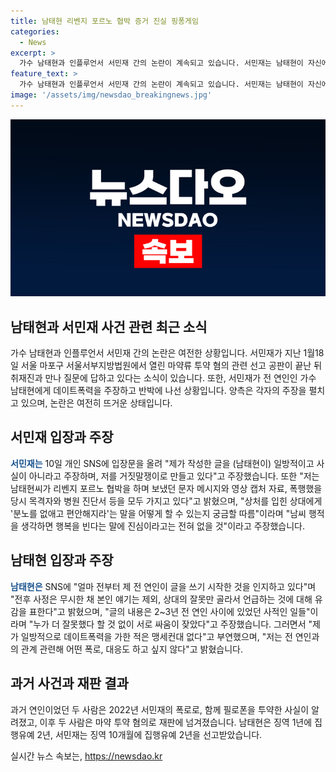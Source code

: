 ```yaml
---
title: 남태현 리벤지 포르노 협박 증거 진실 핑퐁게임
categories:
  - News
excerpt: >
  가수 남태현과 인플루언서 서민재 간의 논란이 계속되고 있습니다. 서민재는 남태현이 자신에 대한 데이트폭력을 주장하고 있지만, 남태현은 이를 강력히 부인하며 상대방의 주장에 유감을 표시했습니다. 두 사람은 2022년에 필로폰을 투약한 사실로 함께 재판을 받았고, 남태현은 징역 1년에 집행유예 2년, 서민재는 징역 10개월에 집행유예 2년을 선고받았습니다. 각자의 주장과 상황에 대한 관심이 높아지고 있습니다.
feature_text: >
  가수 남태현과 인플루언서 서민재 간의 논란이 계속되고 있습니다. 서민재는 남태현이 자신에 대한 데이트폭력을 주장하고 있지만, 남태현은 이를 강력히 부인하며 상대방의 주장에 유감을 표시했습니다. 두 사람은 2022년에 필로폰을 투약한 사실로 함께 재판을 받았고, 남태현은 징역 1년에 집행유예 2년, 서민재는 징역 10개월에 집행유예 2년을 선고받았습니다. 각자의 주장과 상황에 대한 관심이 높아지고 있습니다.
image: '/assets/img/newsdao_breakingnews.jpg'
---
```


<p><img src="/assets/img/newsdao_breakingnews.jpg" alt="ontimetimes 속보" /></p>

<h2 data-ke-size="size26">남태현과 서민재 사건 관련 최근 소식</h2>

<p data-ke-size="size16">가수 남태현과 인플루언서 서민재 간의 논란은 여전한 상황입니다. 서민재가 지난 1월18일 서울 마포구 서울서부지방법원에서 열린 마약류 투약 혐의 관련 선고 공판이 끝난 뒤 취재진과 만나 질문에 답하고 있다는 소식이 있습니다. 또한, 서민재가 전 연인인 가수 남태현에게 데이트폭력을 주장하고 반박에 나선 상황입니다. 양측은 각자의 주장을 펼치고 있으며, 논란은 여전히 뜨거운 상태입니다.</p>

<h2 data-ke-size="size26">서민재 입장과 주장</h2>

<p data-ke-size="size16"><b><span style="color: #1a5490;">서민재는</span></b> 10일 개인 SNS에 입장문을 올려 "제가 작성한 글을 (남태현이) 일방적이고 사실이 아니라고 주장하며, 저를 거짓말쟁이로 만들고 있다"고 주장했습니다. 또한 "저는 남태현씨가 리벤지 포르노 협박을 하며 보냈던 문자 메시지와 영상 캡처 자료, 폭행했을 당시 목격자와 병원 진단서 등을 모두 가지고 있다"고 밝혔으며, "상처를 입힌 상대에게 '분노를 없애고 편안해지라'는 말을 어떻게 할 수 있는지 궁금할 따름"이라며 "남씨 행적을 생각하면 행복을 빈다는 말에 진심이라고는 전혀 없을 것"이라고 주장했습니다.</p>

<h2 data-ke-size="size26">남태현 입장과 주장</h2>

<p data-ke-size="size16"><b><span style="color: #1a5490;">남태현은</span></b> SNS에 "얼마 전부터 제 전 연인이 글을 쓰기 시작한 것을 인지하고 있다"며 "전후 사정은 무시한 채 본인 얘기는 제외, 상대의 잘못만 골라서 언급하는 것에 대해 유감을 표한다"고 밝혔으며, "글의 내용은 2~3년 전 연인 사이에 있었던 사적인 일들"이라며 "누가 더 잘못했다 할 것 없이 서로 싸움이 잦았다"고 주장했습니다. 그러면서 "제가 일방적으로 데이트폭력을 가한 적은 맹세컨대 없다"고 부연했으며, "저는 전 연인과의 관계 관련해 어떤 폭로, 대응도 하고 싶지 않다"고 밝혔습니다.</p>

<h2 data-ke-size="size26">과거 사건과 재판 결과</h2>

<p data-ke-size="size16">과거 연인이었던 두 사람은 2022년 서민재의 폭로로, 함께 필로폰을 투약한 사실이 알려졌고, 이후 두 사람은 마약 투약 혐의로 재판에 넘겨졌습니다. 남태현은 징역 1년에 집행유예 2년, 서민재는 징역 10개월에 집행유예 2년을 선고받았습니다.</p>
실시간 뉴스 속보는, <a href="https://newsdao.kr" rel="dofollow">https://newsdao.kr</a>


